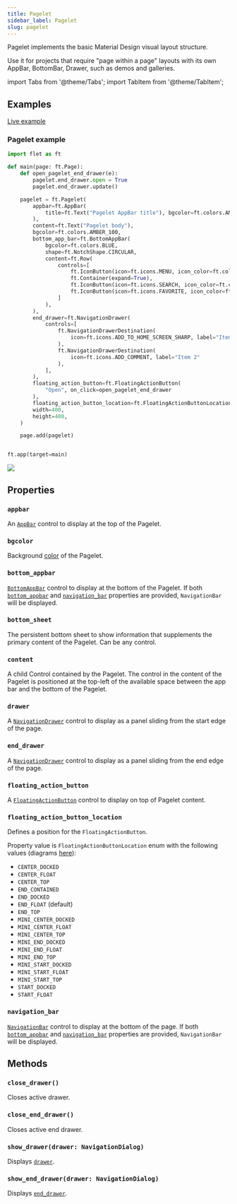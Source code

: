 ```yaml
---
title: Pagelet
sidebar_label: Pagelet
slug: pagelet
---
```


Pagelet implements the basic Material Design visual layout structure.

Use it for projects that require "page within a page" layouts with its own AppBar, BottomBar, Drawer, such as demos and galleries.

import Tabs from '@theme/Tabs';
import TabItem from '@theme/TabItem';

## Examples

[Live example](https://flet-controls-gallery.fly.dev/layout/pagelet)

### Pagelet example

<Tabs groupId="language">
  <TabItem value="python" label="Python" default>

```python
import flet as ft

def main(page: ft.Page):
    def open_pagelet_end_drawer(e):
        pagelet.end_drawer.open = True
        pagelet.end_drawer.update()

    pagelet = ft.Pagelet(
        appbar=ft.AppBar(
            title=ft.Text("Pagelet AppBar title"), bgcolor=ft.colors.AMBER_ACCENT
        ),
        content=ft.Text("Pagelet body"),
        bgcolor=ft.colors.AMBER_100,
        bottom_app_bar=ft.BottomAppBar(
            bgcolor=ft.colors.BLUE,
            shape=ft.NotchShape.CIRCULAR,
            content=ft.Row(
                controls=[
                    ft.IconButton(icon=ft.icons.MENU, icon_color=ft.colors.WHITE),
                    ft.Container(expand=True),
                    ft.IconButton(icon=ft.icons.SEARCH, icon_color=ft.colors.WHITE),
                    ft.IconButton(icon=ft.icons.FAVORITE, icon_color=ft.colors.WHITE),
                ]
            ),
        ),
        end_drawer=ft.NavigationDrawer(
            controls=[
                ft.NavigationDrawerDestination(
                    icon=ft.icons.ADD_TO_HOME_SCREEN_SHARP, label="Item 1"
                ),
                ft.NavigationDrawerDestination(
                    icon=ft.icons.ADD_COMMENT, label="Item 2"
                ),
            ],
        ),
        floating_action_button=ft.FloatingActionButton(
            "Open", on_click=open_pagelet_end_drawer
        ),
        floating_action_button_location=ft.FloatingActionButtonLocation.CENTER_DOCKED,
        width=400,
        height=400,
    )

    page.add(pagelet)


ft.app(target=main)
```
  </TabItem>
</Tabs>

<img src="/img/docs/controls/pagelet/pagelet-example.png" className="screenshot-30"/>

## Properties

### `appbar`

An [`AppBar`](/docs/controls/appbar) control to display at the top of the Pagelet.

### `bgcolor`

Background [color](/docs/reference/colors) of the Pagelet.

### `bottom_appbar`

[`BottomAppBar`](bottomappbar) control to display at the bottom of the Pagelet. If both [`bottom_appbar`](pagelet#bottom_appbar) and [`navigation_bar`](pagelet#navigation_bar) properties are provided, `NavigationBar` will be displayed.

### `bottom_sheet`

The persistent bottom sheet to show information that supplements the primary content of the Pagelet. Can be any control.

### `content`

A child Control contained by the Pagelet. The control in the content of the Pagelet is positioned at the top-left of the available space between the app bar and the bottom of the Pagelet. 

### `drawer`

A [`NavigationDrawer`](/docs/controls/navigationdrawer) control to display as a panel sliding from the start edge of the page.

### `end_drawer`

A [`NavigationDrawer`](/docs/controls/navigationdrawer) control to display as a panel sliding from the end edge of the page.

### `floating_action_button`

A [`FloatingActionButton`](/docs/controls/floatingactionbutton) control to display on top of Pagelet content.

### `floating_action_button_location`

Defines a position for the `FloatingActionButton`.

Property value is `FloatingActionButtonLocation` enum with the following values (diagrams [here](https://api.flutter.dev/flutter/material/FloatingActionButtonLocation-class.html)):

* `CENTER_DOCKED`
* `CENTER_FLOAT`
* `CENTER_TOP`
* `END_CONTAINED`
* `END_DOCKED`
* `END_FLOAT` (default)
* `END_TOP`
* `MINI_CENTER_DOCKED`
* `MINI_CENTER_FLOAT`
* `MINI_CENTER_TOP`
* `MINI_END_DOCKED`
* `MINI_END_FLOAT`
* `MINI_END_TOP`
* `MINI_START_DOCKED`
* `MINI_START_FLOAT`
* `MINI_START_TOP`
* `START_DOCKED`
* `START_FLOAT`

### `navigation_bar`

[`NavigationBar`](navigationbar) control to display at the bottom of the page. If both [`bottom_appbar`](pagelet#bottom_appbar) and [`navigation_bar`](pagelet#navigation_bar) properties are provided, `NavigationBar` will be displayed.

## Methods

### `close_drawer()`

Closes active drawer.

### `close_end_drawer()`

Closes active end drawer.

### `show_drawer(drawer: NavigationDialog)`

Displays [`drawer`](pagelet#drawer).

### `show_end_drawer(drawer: NavigationDialog)`

Displays [`end_drawer`](pagelet#end_drawer).

